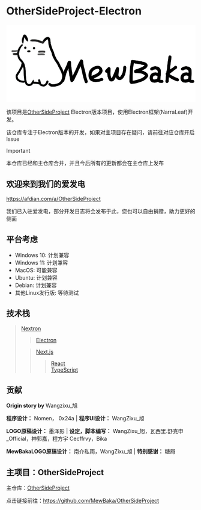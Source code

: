 
# OtherSideProject-Electron

![logo](./renderer/public/static/images/mewbaka.png)

该项目是[OtherSideProject](https://github.com/MewBaka/OtherSideProject) Electron版本项目，使用Electron框架(NarraLeaf)开发。  

该仓库专注于Electron版本的开发，如果对主项目存在疑问，请前往对应仓库开启Issue

> [!IMPORTANT]  
> 本仓库已经和主仓库合并，并且今后所有的更新都会在主仓库上发布

## 欢迎来到我们的爱发电

https://afdian.com/a/OtherSideProject

我们已入驻爱发电，部分开发日志将会发布于此，您也可以自由捐赠，助力更好的侧面

## 平台考虑

- Windows 10: 计划兼容
- Windows 11: 计划兼容
- MacOS: 可能兼容
- Ubuntu: 计划兼容
- Debian: 计划兼容
- 其他Linux发行版: 等待测试

## 技术栈

> [Nextron](https://github.com/saltyshiomix/nextron)
> > [Electron](https://www.electronjs.org/)  
> 
> > [Next.js](https://nextjs.org/)  
> > > [React](https://reactjs.org/)  
> > > [TypeScript](https://www.typescriptlang.org/)  

## 贡献

**Origin story by** Wangzixu_旭

**程序设计：** Nomen， 0x24a | **程序UI设计：** WangZixu_旭

**LOGO原稿设计：** 墨泽影 | **设定，脚本编写：** WangZixu_旭，瓦西里.舒克申_Official，神郭嘉，程方宇 Cecffrvy，Bika

**MewBakaLOGO原稿设计：** 南介私雨，WangZixu_旭 | **特别感谢：** 糖屑

## 主项目：OtherSideProject

主仓库：[OtherSideProject](https://github.com/MewBaka/OtherSideProject)

点击链接前往：https://github.com/MewBaka/OtherSideProject

